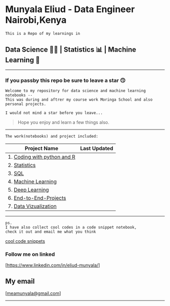 # Munyala Eliud - Data Engineer Nairobi,Kenya

```This is a Repo of my learnings in ```

## Data Science 👨‍🔬 | Statistics 📊 | Machine Learning 🤖

<hr>

### If you passby this repo be sure to leave a star 🙃

```text
Welcome to my repository for data science and machine learning notebooks -- 
This was during and aftrer my course work Moringa School and also personal projects.

I would not mind a star before you leave...
```

> Hope you enjoy and learn a few things also.

<hr>

```text
The work(notebooks) and project included:
```


Project Name | Last Updated
---          |      ---          
1. [Coding with python and R](0_coding_py_R) | |
2. [Statistics](1_Statistics) | | 
3. [SQL](2_SQL) | | 
4. [Machine Learning](3_Machine_Learning) | | 
5. [Deep Learning](4_Deep_Learning) | | 
6. [End-to-End-Projects](5_E2E_projects) | | 
7. [Data Vizualization](DataViz_Storytelling) |    | 

<hr>

```text
ps.
I have also collect cool codes in a code snippet notebook, 
check it out and email me what you think
```

[cool code snippets](code_snippets.ipynb)

### Follow me on linked

[https://www.linkedin.com/in/eliud-munyala/]

## My email

[meamunyala@gmail.com]

<hr>
